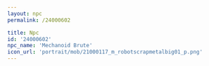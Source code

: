 ```yaml
---
layout: npc
permalink: /24000602

title: Npc
id: '24000602'
npc_name: 'Mechanoid Brute'
icon_url: 'portrait/mob/21000117_m_robotscrapmetalbig01_p.png'
---
```

